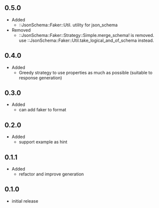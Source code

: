 ## 0.5.0

* Added
  * ::JsonSchema::Faker::Util. utility for json_schema
* Removed
  * ::JsonSchema::Faker::Strategy::Simple.merge_schema! is removed. use ::JsonSchema::Faker::Util.take_logical_and_of_schema instead.

## 0.4.0

* Added
  * Greedy strategy to use properties as much as possible (suitable to response generation)

## 0.3.0

* Added
  * can add faker to format

## 0.2.0

* Added
  * support example as hint

## 0.1.1

* Added
  * refactor and improve generation

## 0.1.0

* initial release
